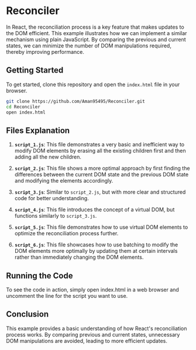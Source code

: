 # Reconciler

In React, the reconciliation process is a key feature that makes updates to the DOM efficient. This example illustrates how we can implement a similar mechanism using plain JavaScript. By comparing the previous and current states, we can minimize the number of DOM manipulations required, thereby improving performance.

## Getting Started

To get started, clone this repository and open the `index.html` file in your browser.

```sh
git clone https://github.com/Aman95495/Reconciler.git
cd Reconciler
open index.html
```

## Files Explanation

1. **`script_1.js`**: This file demonstrates a very basic and inefficient way to modify DOM elements by erasing all the existing children first and then adding all the new children.

2. **`script_2.js`**: This file shows a more optimal approach by first finding the differences between the current DOM state and the previous DOM state and modifying the elements accordingly.

3. **`script_3.js`**: Similar to `script_2.js`, but with more clear and structured code for better understanding.

4. **`script_4.js`**: This file introduces the concept of a virtual DOM, but functions similarly to `script_3.js`.

5. **`script_5.js`**: This file demonstrates how to use virtual DOM elements to optimize the reconciliation process further.

6. **`script_6.js`**: This file showcases how to use batching to modify the DOM elements more optimally by updating them at certain intervals rather than immediately changing the DOM elements.


## Running the Code
To see the code in action, simply open index.html in a web browser and uncomment the line for the script you want to use.

## Conclusion

This example provides a basic understanding of how React's reconciliation process works. By comparing previous and current states, unnecessary DOM manipulations are avoided, leading to more efficient updates.
